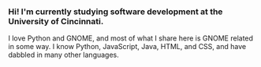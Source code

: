### Hi! I'm currently studying software development at the University of Cincinnati.
I love Python and GNOME, and most of what I share here is GNOME related in some way.
I know Python, JavaScript, Java, HTML, and CSS, and have dabbled in many other languages.
